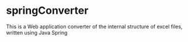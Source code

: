 # springConverter
This is a Web application converter of the internal structure of excel files, written using Java Spring
